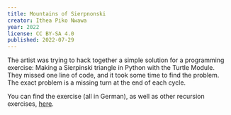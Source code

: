 ```yaml
---
title: Mountains of Sierpnonski
creator: Ithea Piko Nwawa
year: 2022
license: CC BY-SA 4.0
published: 2022-07-29
---
```


The artist was trying to hack together a simple solution for a programming exercise: Making a Sierpinski triangle in Python with the Turtle Module. They missed one line of code, and it took some time to find the problem. The exact problem is a missing turn at the end of each cycle.

You can find the exercise (all in German), as well as other recursion exercises, [here](https://www.inf-schule.de/algorithmen/rekursivealgorithmen/selbstaehnlichkeit/uebungen).
